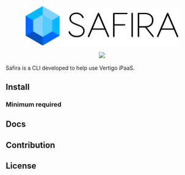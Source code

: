<p align="center">
  <img src="./docs/safira.png" width="400" />
</p>

<p align="center">
    <img src="https://img.shields.io/badge/license-Apache%202.0-blue" />
</p>

Safira is a CLI developed to help use Vertigo iPaaS.

## Install

### Minimum required

## Docs

## Contribution

## License
